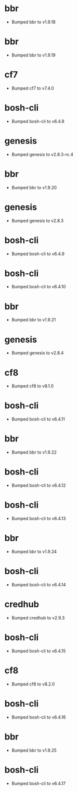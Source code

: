 
# bbr

- Bumped bbr to v1.9.18

# bbr

- Bumped bbr to v1.9.19

# cf7

- Bumped cf7 to v7.4.0

# bosh-cli

- Bumped bosh-cli to v6.4.8

# genesis

- Bumped genesis to v2.8.3-rc.4

# bbr

- Bumped bbr to v1.9.20

# genesis

- Bumped genesis to v2.8.3

# bosh-cli

- Bumped bosh-cli to v6.4.9

# bosh-cli

- Bumped bosh-cli to v6.4.10

# bbr

- Bumped bbr to v1.9.21

# genesis

- Bumped genesis to v2.8.4

# cf8

- Bumped cf8 to v8.1.0

# bosh-cli

- Bumped bosh-cli to v6.4.11

# bbr

- Bumped bbr to v1.9.22

# bosh-cli

- Bumped bosh-cli to v6.4.12

# bosh-cli

- Bumped bosh-cli to v6.4.13

# bbr

- Bumped bbr to v1.9.24

# bosh-cli

- Bumped bosh-cli to v6.4.14

# credhub

- Bumped credhub to v2.9.3

# bosh-cli

- Bumped bosh-cli to v6.4.15

# cf8

- Bumped cf8 to v8.2.0

# bosh-cli

- Bumped bosh-cli to v6.4.16

# bbr

- Bumped bbr to v1.9.25

# bosh-cli

- Bumped bosh-cli to v6.4.17
